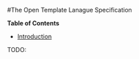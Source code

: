 #The Open Template Lanague Specification

**Table of Contents**

- [Introduction](01-introduction.md#introduction)

TODO:
